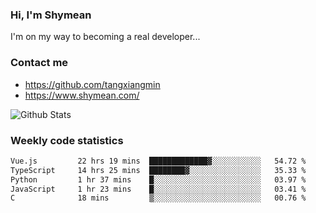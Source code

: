 ### Hi, I'm Shymean

I'm on my way to becoming a real developer...

### Contact me

- <https://github.com/tangxiangmin>
- <https://www.shymean.com/>

![Github Stats](https://github-readme-stats.vercel.app/api?username=tangxiangmin&show_icons=true&theme=dark)


###  Weekly code statistics

<!--START_SECTION:waka-->

```txt
Vue.js         22 hrs 19 mins  █████████████▓░░░░░░░░░░░   54.72 %
TypeScript     14 hrs 25 mins  ████████▓░░░░░░░░░░░░░░░░   35.33 %
Python         1 hr 37 mins    █░░░░░░░░░░░░░░░░░░░░░░░░   03.97 %
JavaScript     1 hr 23 mins    █░░░░░░░░░░░░░░░░░░░░░░░░   03.41 %
C              18 mins         ▒░░░░░░░░░░░░░░░░░░░░░░░░   00.76 %
```

<!--END_SECTION:waka-->